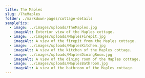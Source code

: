 ```yaml
---
title: The Maples
slug: /TheMaples
folder: ./markdown-pages/cottage-details
samplePics:
  - image: ../images/uploads/TheMaples.jpg
    imageAlt: Exterior view of the Maples cottage.
  - image: ../images/uploads/MaplesFirepit.jpg
    imageAlt: A view of the firepit from the Maples cottage.
  - image: ../images/uploads/MaplesKitchen.jpg
    imageAlt: A view of the kitchen of the Maples cottage.
  - image: ../images/uploads/MaplesDiningRoom.jpg
    imageAlt: A view of the dining room of the Maples cottage.
  - image: ../images/uploads/MaplesBathroom.jpg
    imageAlt: A view of the bathroom of the Maples cottage.
---
```

